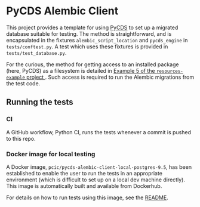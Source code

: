 # PyCDS Alembic Client

This project provides a template for using 
[PyCDS](https://github.com/pacificclimate/pycds) 
to set up a migrated database
suitable for testing. The method is straightforward, and is encapsulated
in the fixtures `alembic_script_location` and `pycds_engine` in 
`tests/conftest.py`. A test which uses these fixtures is provided in 
`tests/test_database.py`.

For the curious, the method for getting access to an installed package (here,
PyCDS) as a filesystem is detailed in 
[Example 5 of the `resources-example` project ](https://github.com/wimglenn/resources-example/blob/master/myapp/example5.py).
Such access is required to run the Alembic migrations from the test code.

## Running the tests

### CI

A GitHub workflow, Python CI, runs the tests whenever a commit is pushed
to this repo.

### Docker image for local testing

A Docker image, `pcic/pycds-alembic-client-local-postgres-9.5`, has been
established to enable the user to run the tests in an appropriate environment
(which is difficult to set up on a local dev machine directly). This image
is automatically built and available from Dockerhub.

For details on how to run tests using this image, see the 
[README](./docker/local-postgres-9.5/README.md).
